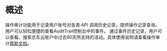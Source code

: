 # 概述

操作审计功能用于记录用户账号对各类 API 调用历史记录，提供操作记录查询。用户可以轻松便捷的查看AuditTrail控制台中的事件。 通过事件历史记录，用户可以查看、搜索京东云账户中过去90天所支持的活动。具体使用说明请查看操作审计[帮助文档](https://docs.jdcloud.com/audit-trail/product-overview)。
